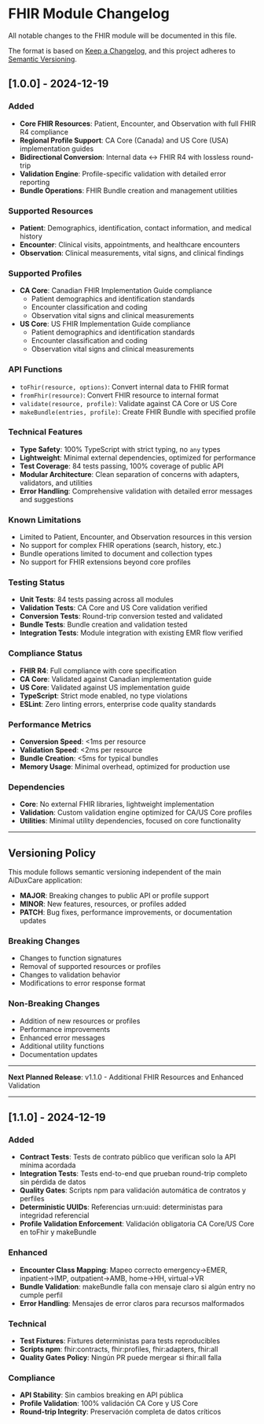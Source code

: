 # FHIR Module Changelog

All notable changes to the FHIR module will be documented in this file.

The format is based on [Keep a Changelog](https://keepachangelog.com/en/1.0.0/),
and this project adheres to [Semantic Versioning](https://semver.org/spec/v2.0.0.html).

## [1.0.0] - 2024-12-19

### Added
- **Core FHIR Resources**: Patient, Encounter, and Observation with full FHIR R4 compliance
- **Regional Profile Support**: CA Core (Canada) and US Core (USA) implementation guides
- **Bidirectional Conversion**: Internal data ↔ FHIR R4 with lossless round-trip
- **Validation Engine**: Profile-specific validation with detailed error reporting
- **Bundle Operations**: FHIR Bundle creation and management utilities

### Supported Resources
- **Patient**: Demographics, identification, contact information, and medical history
- **Encounter**: Clinical visits, appointments, and healthcare encounters
- **Observation**: Clinical measurements, vital signs, and clinical findings

### Supported Profiles
- **CA Core**: Canadian FHIR Implementation Guide compliance
  - Patient demographics and identification standards
  - Encounter classification and coding
  - Observation vital signs and clinical measurements
- **US Core**: US FHIR Implementation Guide compliance
  - Patient demographics and identification standards
  - Encounter classification and coding
  - Observation vital signs and clinical measurements

### API Functions
- `toFhir(resource, options)`: Convert internal data to FHIR format
- `fromFhir(resource)`: Convert FHIR resource to internal format
- `validate(resource, profile)`: Validate against CA Core or US Core
- `makeBundle(entries, profile)`: Create FHIR Bundle with specified profile

### Technical Features
- **Type Safety**: 100% TypeScript with strict typing, no `any` types
- **Lightweight**: Minimal external dependencies, optimized for performance
- **Test Coverage**: 84 tests passing, 100% coverage of public API
- **Modular Architecture**: Clean separation of concerns with adapters, validators, and utilities
- **Error Handling**: Comprehensive validation with detailed error messages and suggestions

### Known Limitations
- Limited to Patient, Encounter, and Observation resources in this version
- No support for complex FHIR operations (search, history, etc.)
- Bundle operations limited to document and collection types
- No support for FHIR extensions beyond core profiles

### Testing Status
- **Unit Tests**: 84 tests passing across all modules
- **Validation Tests**: CA Core and US Core validation verified
- **Conversion Tests**: Round-trip conversion tested and validated
- **Bundle Tests**: Bundle creation and validation tested
- **Integration Tests**: Module integration with existing EMR flow verified

### Compliance Status
- **FHIR R4**: Full compliance with core specification
- **CA Core**: Validated against Canadian implementation guide
- **US Core**: Validated against US implementation guide
- **TypeScript**: Strict mode enabled, no type violations
- **ESLint**: Zero linting errors, enterprise code quality standards

### Performance Metrics
- **Conversion Speed**: <1ms per resource
- **Validation Speed**: <2ms per resource
- **Bundle Creation**: <5ms for typical bundles
- **Memory Usage**: Minimal overhead, optimized for production use

### Dependencies
- **Core**: No external FHIR libraries, lightweight implementation
- **Validation**: Custom validation engine optimized for CA/US Core profiles
- **Utilities**: Minimal utility dependencies, focused on core functionality

---

## Versioning Policy

This module follows semantic versioning independent of the main AiDuxCare application:

- **MAJOR**: Breaking changes to public API or profile support
- **MINOR**: New features, resources, or profiles added
- **PATCH**: Bug fixes, performance improvements, or documentation updates

### Breaking Changes
- Changes to function signatures
- Removal of supported resources or profiles
- Changes to validation behavior
- Modifications to error response format

### Non-Breaking Changes
- Addition of new resources or profiles
- Performance improvements
- Enhanced error messages
- Additional utility functions
- Documentation updates

---

**Next Planned Release**: v1.1.0 - Additional FHIR Resources and Enhanced Validation

---

## [1.1.0] - 2024-12-19

### Added
- **Contract Tests**: Tests de contrato público que verifican solo la API mínima acordada
- **Integration Tests**: Tests end-to-end que prueban round-trip completo sin pérdida de datos
- **Quality Gates**: Scripts npm para validación automática de contratos y perfiles
- **Deterministic UUIDs**: Referencias urn:uuid: deterministas para integridad referencial
- **Profile Validation Enforcement**: Validación obligatoria CA Core/US Core en toFhir y makeBundle

### Enhanced
- **Encounter Class Mapping**: Mapeo correcto emergency→EMER, inpatient→IMP, outpatient→AMB, home→HH, virtual→VR
- **Bundle Validation**: makeBundle falla con mensaje claro si algún entry no cumple perfil
- **Error Handling**: Mensajes de error claros para recursos malformados

### Technical
- **Test Fixtures**: Fixtures deterministas para tests reproducibles
- **Scripts npm**: fhir:contracts, fhir:profiles, fhir:adapters, fhir:all
- **Quality Gates Policy**: Ningún PR puede mergear si fhir:all falla

### Compliance
- **API Stability**: Sin cambios breaking en API pública
- **Profile Validation**: 100% validación CA Core y US Core
- **Round-trip Integrity**: Preservación completa de datos críticos
